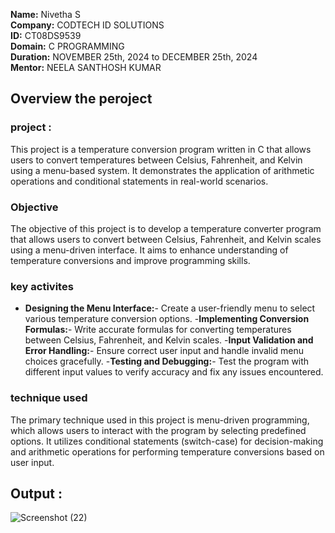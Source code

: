 **Name:** Nivetha S                                                                                                                                              
**Company:** CODTECH ID SOLUTIONS                                                                                                                                       
**ID:** CT08DS9539                                                                                                                                                     
**Domain:** C PROGRAMMING                                                                                                                                                   
**Duration:**  NOVEMBER 25th, 2024 to DECEMBER 25th, 2024                                                                                                                   
**Mentor:** NEELA SANTHOSH KUMAR                                                                                                                                             



## Overview the peroject

### project : 
This project is a temperature conversion program written in C that allows users to convert temperatures between Celsius, Fahrenheit, and Kelvin using a menu-based system. It demonstrates the application of arithmetic operations and conditional statements in real-world scenarios.


### Objective 
The objective of this project is to develop a temperature converter program that allows users to convert between Celsius, Fahrenheit, and Kelvin scales using a menu-driven interface. It aims to enhance understanding of temperature conversions and improve programming skills.


### key activites 
- **Designing the Menu Interface:**- Create a user-friendly menu to select various temperature conversion options.
-**Implementing Conversion Formulas:**- Write accurate formulas for converting temperatures between Celsius, Fahrenheit, and Kelvin scales.
-**Input Validation and Error Handling:**- Ensure correct user input and handle invalid menu choices gracefully.
-**Testing and Debugging:**- Test the program with different input values to verify accuracy and fix any issues encountered.


### technique used 
The primary technique used in this project is menu-driven programming, which allows users to interact with the program by selecting predefined options. It utilizes conditional statements (switch-case) for decision-making and arithmetic operations for performing temperature conversions based on user input.

## Output :
![Screenshot (22)](https://github.com/user-attachments/assets/b3e195c2-d30b-4155-b238-38926f58416f)
